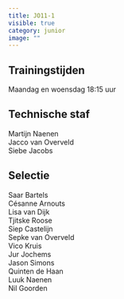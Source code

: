 ```yaml
---
title: JO11-1
visible: true
category: junior
image: ""
---
```

## Trainingstijden

Maandag en woensdag 18:15 uur

## Technische staf

M﻿artijn Naenen\
J﻿acco van Overveld\
S﻿iebe Jacobs

## Selectie

S﻿aar Bartels\
C﻿ésanne Arnouts\
L﻿isa van Dijk\
T﻿jitske Roose\
Si﻿ep Castelijn\
S﻿epke van Overveld\
V﻿ico Kruis\
J﻿ur Jochems\
J﻿ason Simons\
Q﻿uinten de Haan\
L﻿uuk Naenen\
N﻿il Goorden